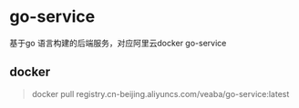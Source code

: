 # go-service
基于go 语言构建的后端服务，对应阿里云docker  go-service

## docker
> docker pull registry.cn-beijing.aliyuncs.com/veaba/go-service:latest
